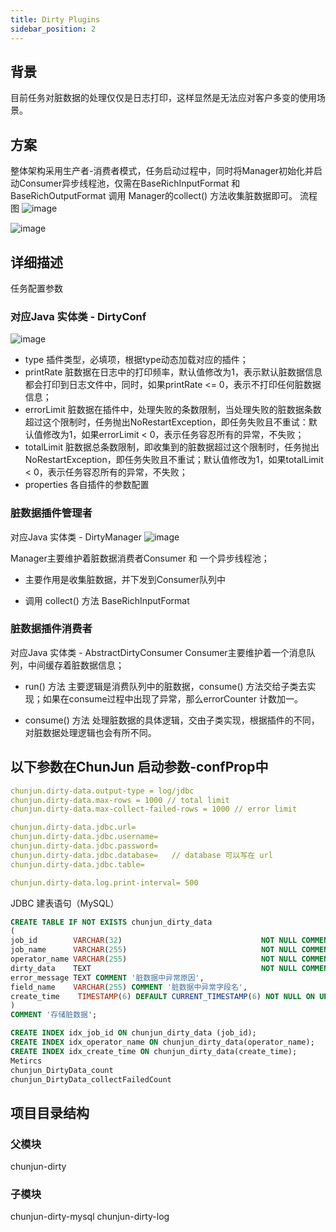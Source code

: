 ```yaml
---
title: Dirty Plugins
sidebar_position: 2
---
```


## 背景
目前任务对脏数据的处理仅仅是日志打印，这样显然是无法应对客户多变的使用场景。
## 方案
整体架构采用生产者-消费者模式，任务启动过程中，同时将Manager初始化并启动Consumer异步线程池，仅需在BaseRichInputFormat 和 BaseRichOutputFormat 调用 Manager的collect() 方法收集脏数据即可。
流程图
![image](../../../../../static/img/dirty/dirty-1.png)

![image](../../../../../static/img/dirty/dirty-2.png)

## 详细描述
任务配置参数
### 对应Java 实体类 - DirtyConf
![image](../../../../../static/img/dirty/dirty-conf.png)

* type
插件类型，必填项，根据type动态加载对应的插件；
* printRate
脏数据在日志中的打印频率，默认值修改为1，表示默认脏数据信息都会打印到日志文件中，同时，如果printRate <= 0，表示不打印任何脏数据信息；
* errorLimit
脏数据在插件中，处理失败的条数限制，当处理失败的脏数据条数超过这个限制时，任务抛出NoRestartException，即任务失败且不重试：默认值修改为1，如果errorLimit < 0，表示任务容忍所有的异常，不失败；
* totalLimit
脏数据总条数限制，即收集到的脏数据超过这个限制时，任务抛出NoRestartException，即任务失败且不重试；默认值修改为1，如果totalLimit < 0，表示任务容忍所有的异常，不失败；
* properties
各自插件的参数配置

### 脏数据插件管理者
对应Java 实体类 - DirtyManager
![image](../../../../../static/img/dirty/dirty-manager.png)

Manager主要维护着脏数据消费者Consumer 和 一个异步线程池；
* 主要作用是收集脏数据，并下发到Consumer队列中

* 调用 collect() 方法
BaseRichInputFormat


### 脏数据插件消费者
对应Java 实体类 - AbstractDirtyConsumer
Consumer主要维护着一个消息队列，中间缓存着脏数据信息；
* run() 方法
主要逻辑是消费队列中的脏数据，consume() 方法交给子类去实现；如果在consume过程中出现了异常，那么errorCounter 计数加一。

* consume() 方法
处理脏数据的具体逻辑，交由子类实现，根据插件的不同，对脏数据处理逻辑也会有所不同。


## 以下参数在ChunJun 启动参数-confProp中
```yaml
chunjun.dirty-data.output-type = log/jdbc
chunjun.dirty-data.max-rows = 1000 // total limit
chunjun.dirty-data.max-collect-failed-rows = 1000 // error limit

chunjun.dirty-data.jdbc.url=
chunjun.dirty-data.jdbc.username=
chunjun.dirty-data.jdbc.password=
chunjun.dirty-data.jdbc.database=   // database 可以写在 url
chunjun.dirty-data.jdbc.table=

chunjun.dirty-data.log.print-interval= 500
```
JDBC 建表语句（MySQL）

```sql
CREATE TABLE IF NOT EXISTS chunjun_dirty_data
(
job_id        VARCHAR(32)                               NOT NULL COMMENT 'Flink Job Id',
job_name      VARCHAR(255)                              NOT NULL COMMENT 'Flink Job Name',
operator_name VARCHAR(255)                              NOT NULL COMMENT '出现异常数据的算子名，包含表名',
dirty_data    TEXT                                      NOT NULL COMMENT '脏数据的异常数据',
error_message TEXT COMMENT '脏数据中异常原因',
field_name    VARCHAR(255) COMMENT '脏数据中异常字段名',
create_time    TIMESTAMP(6) DEFAULT CURRENT_TIMESTAMP(6) NOT NULL ON UPDATE CURRENT_TIMESTAMP(6) COMMENT '脏数据出现的时间点'
)
COMMENT '存储脏数据';

CREATE INDEX idx_job_id ON chunjun_dirty_data (job_id);
CREATE INDEX idx_operator_name ON chunjun_dirty_data(operator_name);
CREATE INDEX idx_create_time ON chunjun_dirty_data(create_time);
Metircs
chunjun_DirtyData_count
chunjun_DirtyData_collectFailedCount

```

## 项目目录结构
### 父模块
chunjun-dirty

### 子模块
chunjun-dirty-mysql
chunjun-dirty-log
